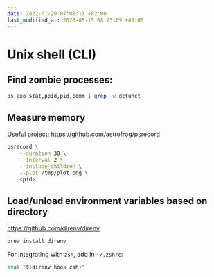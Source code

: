 ```yaml
---
date: 2022-01-29 07:08:17 +02:00
last_modified_at: 2023-05-15 08:25:09 +03:00
---
```


# Unix shell (CLI)

## Find zombie processes:

```sh
ps axo stat,ppid,pid,comm | grep -w defunct
```

## Measure memory

Useful project:
<https://github.com/astrofrog/psrecord>

```sh
psrecord \
    --duration 30 \
    --interval 2 \
    --include-children \
    --plot /tmp/plot.png \
    <pid>
```

## Load/unload environment variables based on directory

<https://github.com/direnv/direnv>

```sh
brew install direnv
```

For integrating with `zsh`, add in `~/.zshrc`:

```sh
eval "$(direnv hook zsh)"
```
